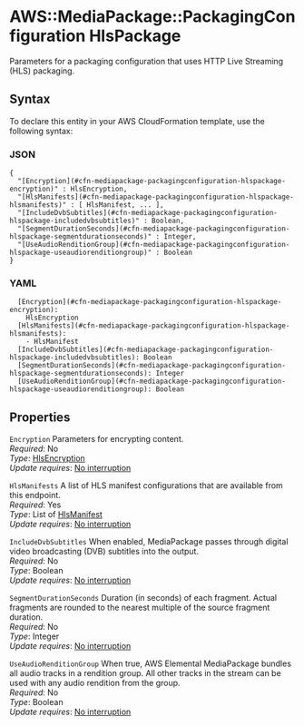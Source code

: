 # AWS::MediaPackage::PackagingConfiguration HlsPackage<a name="aws-properties-mediapackage-packagingconfiguration-hlspackage"></a>

Parameters for a packaging configuration that uses HTTP Live Streaming \(HLS\) packaging\.

## Syntax<a name="aws-properties-mediapackage-packagingconfiguration-hlspackage-syntax"></a>

To declare this entity in your AWS CloudFormation template, use the following syntax:

### JSON<a name="aws-properties-mediapackage-packagingconfiguration-hlspackage-syntax.json"></a>

```
{
  "[Encryption](#cfn-mediapackage-packagingconfiguration-hlspackage-encryption)" : HlsEncryption,
  "[HlsManifests](#cfn-mediapackage-packagingconfiguration-hlspackage-hlsmanifests)" : [ HlsManifest, ... ],
  "[IncludeDvbSubtitles](#cfn-mediapackage-packagingconfiguration-hlspackage-includedvbsubtitles)" : Boolean,
  "[SegmentDurationSeconds](#cfn-mediapackage-packagingconfiguration-hlspackage-segmentdurationseconds)" : Integer,
  "[UseAudioRenditionGroup](#cfn-mediapackage-packagingconfiguration-hlspackage-useaudiorenditiongroup)" : Boolean
}
```

### YAML<a name="aws-properties-mediapackage-packagingconfiguration-hlspackage-syntax.yaml"></a>

```
  [Encryption](#cfn-mediapackage-packagingconfiguration-hlspackage-encryption):
    HlsEncryption
  [HlsManifests](#cfn-mediapackage-packagingconfiguration-hlspackage-hlsmanifests):
    - HlsManifest
  [IncludeDvbSubtitles](#cfn-mediapackage-packagingconfiguration-hlspackage-includedvbsubtitles): Boolean
  [SegmentDurationSeconds](#cfn-mediapackage-packagingconfiguration-hlspackage-segmentdurationseconds): Integer
  [UseAudioRenditionGroup](#cfn-mediapackage-packagingconfiguration-hlspackage-useaudiorenditiongroup): Boolean
```

## Properties<a name="aws-properties-mediapackage-packagingconfiguration-hlspackage-properties"></a>

`Encryption` <a name="cfn-mediapackage-packagingconfiguration-hlspackage-encryption"></a>
Parameters for encrypting content\.  
_Required_: No  
_Type_: [HlsEncryption](aws-properties-mediapackage-packagingconfiguration-hlsencryption.md)  
_Update requires_: [No interruption](https://docs.aws.amazon.com/AWSCloudFormation/latest/UserGuide/using-cfn-updating-stacks-update-behaviors.html#update-no-interrupt)

`HlsManifests` <a name="cfn-mediapackage-packagingconfiguration-hlspackage-hlsmanifests"></a>
A list of HLS manifest configurations that are available from this endpoint\.  
_Required_: Yes  
_Type_: List of [HlsManifest](aws-properties-mediapackage-packagingconfiguration-hlsmanifest.md)  
_Update requires_: [No interruption](https://docs.aws.amazon.com/AWSCloudFormation/latest/UserGuide/using-cfn-updating-stacks-update-behaviors.html#update-no-interrupt)

`IncludeDvbSubtitles` <a name="cfn-mediapackage-packagingconfiguration-hlspackage-includedvbsubtitles"></a>
When enabled, MediaPackage passes through digital video broadcasting \(DVB\) subtitles into the output\.  
_Required_: No  
_Type_: Boolean  
_Update requires_: [No interruption](https://docs.aws.amazon.com/AWSCloudFormation/latest/UserGuide/using-cfn-updating-stacks-update-behaviors.html#update-no-interrupt)

`SegmentDurationSeconds` <a name="cfn-mediapackage-packagingconfiguration-hlspackage-segmentdurationseconds"></a>
Duration \(in seconds\) of each fragment\. Actual fragments are rounded to the nearest multiple of the source fragment duration\.  
_Required_: No  
_Type_: Integer  
_Update requires_: [No interruption](https://docs.aws.amazon.com/AWSCloudFormation/latest/UserGuide/using-cfn-updating-stacks-update-behaviors.html#update-no-interrupt)

`UseAudioRenditionGroup` <a name="cfn-mediapackage-packagingconfiguration-hlspackage-useaudiorenditiongroup"></a>
When true, AWS Elemental MediaPackage bundles all audio tracks in a rendition group\. All other tracks in the stream can be used with any audio rendition from the group\.  
_Required_: No  
_Type_: Boolean  
_Update requires_: [No interruption](https://docs.aws.amazon.com/AWSCloudFormation/latest/UserGuide/using-cfn-updating-stacks-update-behaviors.html#update-no-interrupt)
